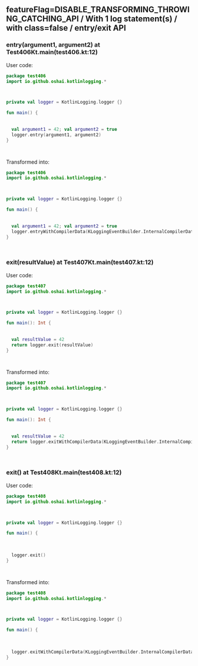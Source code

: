 ## featureFlag=DISABLE_TRANSFORMING_THROWING_CATCHING_API / With 1 log statement(s) / with class=false / entry/exit API



###  entry(argument1, argument2) at Test406Kt.main(test406.kt:12)

User code:
```kotlin
package test406
import io.github.oshai.kotlinlogging.*



private val logger = KotlinLogging.logger {}

fun main() {
  
  
  val argument1 = 42; val argument2 = true
  logger.entry(argument1, argument2)
}




```
  
Transformed into:
```kotlin
package test406
import io.github.oshai.kotlinlogging.*



private val logger = KotlinLogging.logger {}

fun main() {
  
  
  val argument1 = 42; val argument2 = true
  logger.entryWithCompilerData(KLoggingEventBuilder.InternalCompilerData(messageTemplate = "entry(argument1, argument2)", className = "test406.Test406Kt", methodName = "main", fileName = "test406.kt", lineNumber = 12))
}




```

###  exit(resultValue) at Test407Kt.main(test407.kt:12)

User code:
```kotlin
package test407
import io.github.oshai.kotlinlogging.*



private val logger = KotlinLogging.logger {}

fun main(): Int {
  
  
  val resultValue = 42
  return logger.exit(resultValue)
}




```
  
Transformed into:
```kotlin
package test407
import io.github.oshai.kotlinlogging.*



private val logger = KotlinLogging.logger {}

fun main(): Int {
  
  
  val resultValue = 42
  return logger.exitWithCompilerData(KLoggingEventBuilder.InternalCompilerData(messageTemplate = "exit(resultValue)", className = "test407.Test407Kt", methodName = "main", fileName = "test407.kt", lineNumber = 12))
}




```

###  exit() at Test408Kt.main(test408.kt:12)

User code:
```kotlin
package test408
import io.github.oshai.kotlinlogging.*



private val logger = KotlinLogging.logger {}

fun main() {
  
  
  
  logger.exit()
}




```
  
Transformed into:
```kotlin
package test408
import io.github.oshai.kotlinlogging.*



private val logger = KotlinLogging.logger {}

fun main() {
  
  
  
  logger.exitWithCompilerData(KLoggingEventBuilder.InternalCompilerData(className = "test408.Test408Kt", methodName = "main", fileName = "test408.kt", lineNumber = 12))
}




```
